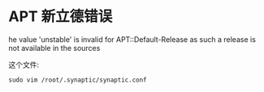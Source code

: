 # APT 新立德错误

he value 'unstable' is invalid for APT::Default-Release as such a release is not available in the sources

这个文件:

```
sudo vim /root/.synaptic/synaptic.conf
```